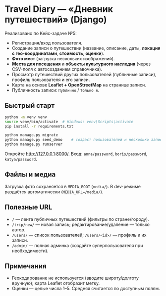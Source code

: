 # Travel Diary — «Дневник путешествий» (Django)

Реализовано по Кейс-задаче №5:
- Регистрация/вход пользователя.
- Создание записи о путешествии (название, описание, даты, **локация с гео-координатами**, **стоимость**, **оценки**).
- **Фото мест** (загрузка нескольких изображений).
- **Места для посещения** и **объекты культурного наследия** (через CSV-поля с автосозданием справочника).
- Просмотр путешествий других пользователей (публичные записи), профиль пользователя и его записи.
- Карта на основе **Leaflet + OpenStreetMap** на странице записи.
- Публичность записи: `Публично` / `Только я`.

## Быстрый старт
```bash
python -m venv venv
source venv/bin/activate  # Windows: venv\Scripts\activate
pip install -r requirements.txt

python manage.py migrate
python manage.py seed_demo    # создаст пользователей и несколько записей
python manage.py runserver
```
Откройте http://127.0.0.1:8000/. Вход: `anna/password`, `boris/password`, `katya/password`.

## Файлы и медиа
Загрузка фото сохраняется в `MEDIA_ROOT` (`media/`). В dev-режиме раздаётся автоматически (`MEDIA_URL=/media/`).

## Полезные URL
- `/` — лента публичных путешествий (фильтры по стране/городу).
- `/trip/new/` — новая запись; редактирование/удаление — только автор.
- `/users/` — список пользователей; `/users/<id>/` — профиль и их записи.
- `/admin/` — полная админка (создайте суперпользователя при необходимости).

## Примечания
- Геокодирование не используется (вводите широту/долготу вручную); карта Leaflet отобразит метку.
- Оценки — целые числа 1–5. Средняя считается по доступным полям.
